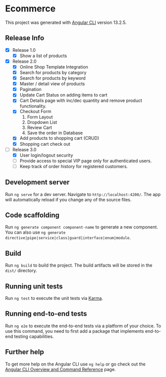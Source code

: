 # Ecommerce

This project was generated with [Angular CLI](https://github.com/angular/angular-cli) version 13.2.5.

## Release Info

- [x] Release 1.0
  - [x] Show a list of products
- [x] Release 2.0
  - [x] Online Shop Template Integration
  - [x] Search for products by category
  - [x] Search for products by keyword
  - [x] Master / detail view of products
  - [x] Pagination
  - [x] Update Cart Status on adding items to cart
  - [x] Cart Details page with inc/dec quantity and remove product functionality.
  - [x] Checkout Form
    1. Form Layout
    2. Dropdown List
    3. Review Cart
    4. Save the order in Database
  - [x] Add products to shopping cart (CRUD)
  - [x] Shopping cart check out
- [ ] Release 3.0
  - [x] User login/logout security
  - [ ] Provide access to special VIP page only for authenticated users.
  - [ ] Keep track of order history for registered customers.

## Development server

Run `ng serve` for a dev server. Navigate to `http://localhost:4200/`. The app will automatically reload if you change any of the source files.

## Code scaffolding

Run `ng generate component component-name` to generate a new component. You can also use `ng generate directive|pipe|service|class|guard|interface|enum|module`.

## Build

Run `ng build` to build the project. The build artifacts will be stored in the `dist/` directory.

## Running unit tests

Run `ng test` to execute the unit tests via [Karma](https://karma-runner.github.io).

## Running end-to-end tests

Run `ng e2e` to execute the end-to-end tests via a platform of your choice. To use this command, you need to first add a package that implements end-to-end testing capabilities.

## Further help

To get more help on the Angular CLI use `ng help` or go check out the [Angular CLI Overview and Command Reference](https://angular.io/cli) page.
